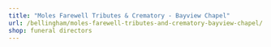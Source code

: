 ```yaml
---
title: "Moles Farewell Tributes & Crematory - Bayview Chapel"
url: /bellingham/moles-farewell-tributes-and-crematory-bayview-chapel/
shop: funeral directors
---
```

